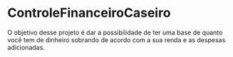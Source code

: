 # ControleFinanceiroCaseiro
O objetivo desse projeto é dar a possibilidade de ter uma base de quanto você tem de dinheiro sobrando de acordo com a sua renda e as despesas adicionadas.
